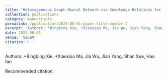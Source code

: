 ```yaml
---
title: "Heterogeneous Graph Neural Network via Knowledge Relations for Fake News Detection"
collection: publications
category: manuscripts
permalink: /publication/2023-08-01-paper-title-number-7
excerpt: 'Authors: *Bingbing Xie, *Xiaoxiao Ma, Jia Wu, Jian Yang, Shan Xue, Hao fan'
date: 2023-08-01
venue: 'SSDBM'
citation: ' '
---
```

Authors: *Bingbing Xie, *Xiaoxiao Ma, Jia Wu, Jian Yang, Shan Xue, Hao fan

Recommended citation:  